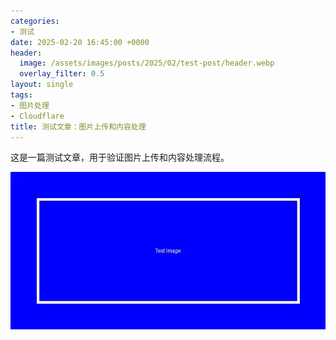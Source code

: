 ```yaml
---
categories:
- 测试
date: 2025-02-20 16:45:00 +0000
header:
  image: /assets/images/posts/2025/02/test-post/header.webp
  overlay_filter: 0.5
layout: single
tags:
- 图片处理
- Cloudflare
title: 测试文章：图片上传和内容处理
---
```


这是一篇测试文章，用于验证图片上传和内容处理流程。

![测试图片](/assets/images/posts/2025/02/test-post/test.webp)